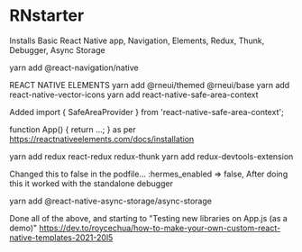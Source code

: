# RNstarter
Installs Basic React Native app, Navigation, Elements, Redux, Thunk, Debugger, Async Storage

yarn add @react-navigation/native

REACT NATIVE ELEMENTS
yarn add @rneui/themed @rneui/base
yarn add react-native-vector-icons
yarn add react-native-safe-area-context


Added
import { SafeAreaProvider } from 'react-native-safe-area-context';

function App() {
  return <SafeAreaProvider>...</SafeAreaProvider>;
}
as per https://reactnativeelements.com/docs/installation

yarn add redux react-redux redux-thunk
yarn add redux-devtools-extension 

Changed this to false in the podfile...
:hermes_enabled => false,
After doing this it worked with the standalone debugger


yarn add @react-native-async-storage/async-storage

Done all of the above, and starting to "Testing new libraries on App.js (as a demo)"
https://dev.to/roycechua/how-to-make-your-own-custom-react-native-templates-2021-20l5
